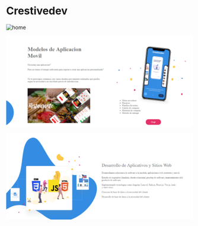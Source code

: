 # Crestivedev

![home](https://user-images.githubusercontent.com/26189854/58375870-63b20880-7f1a-11e9-921d-0390dffe29ca.gif)


![](img/model.png)


![](img/servicespage.png)








